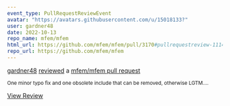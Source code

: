 ```yaml
---
event_type: PullRequestReviewEvent
avatar: "https://avatars.githubusercontent.com/u/15018133?"
user: gardner48
date: 2022-10-13
repo_name: mfem/mfem
html_url: https://github.com/mfem/mfem/pull/3170#pullrequestreview-1114462382
repo_url: https://github.com/mfem/mfem
---
```


<a href='https://github.com/gardner48' target='_blank'>gardner48</a> <a href='https://github.com/mfem/mfem/pull/3170#pullrequestreview-1114462382' target='_blank'>reviewed</a> a <a href='https://github.com/mfem/mfem/pull/3170' target='_blank'>mfem/mfem pull request</a>

<small>One minor typo fix and one obsolete include that can be removed, otherwise LGTM....</small>

<a href='https://github.com/mfem/mfem/pull/3170#pullrequestreview-1114462382' target='_blank'>View Review</a>